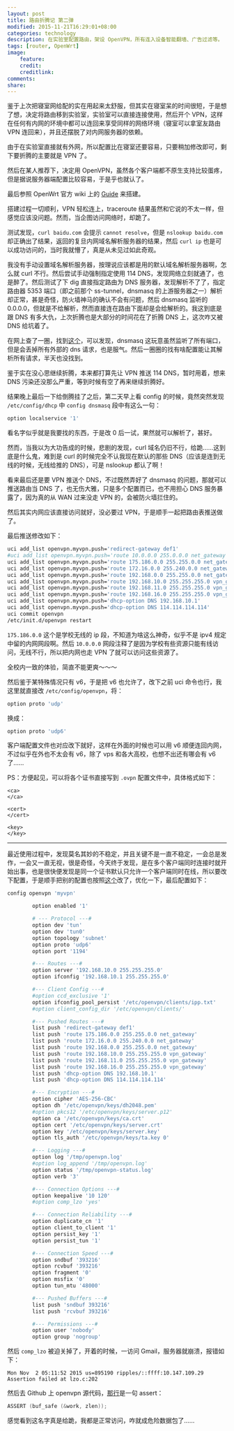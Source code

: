 ```yaml
---
layout: post
title: 路由折腾记 第二弹
modified: 2015-11-21T16:29:01+08:00
categories: technology
description: 在实验室配置路由，架设 OpenVPN，所有连入设备智能翻墙、广告过滤等。
tags: [router, OpenWrt]
image:
    feature:
    credit:
    creditlink:
comments:
share:
---
```


鉴于上次把寝室网给配的实在用起来太舒服，但其实在寝室呆的时间很短，于是想了想，决定将路由移到实验室，实验室可以直接连接使用，然后开个 VPN，这样在任何有内网的环境中都可以连回来享受同样的网络环境（寝室可以拿室友路由 VPN 连回来），并且还摆脱了对内网服务器的依赖。

由于在实验室直接就有外网，所以配置比在寝室还要容易，只要稍加修改即可，剩下要折腾的主要就是 VPN 了。

然后在某人推荐下，决定用 OpenVPN，虽然各个客户端都不原生支持比较蛋疼，但是据说服务器端配置比较容易，于是乎也就认了。

最后参照 OpenWrt 官方 wiki 上的 [Guide](http://wiki.openwrt.org/doc/howto/vpn.openvpn) 来搭建。

搭建过程一切顺利，VPN 轻松连上，traceroute 结果虽然和它说的不太一样，但感觉应该没问题。然而，当企图访问网络时，却跪了。

测试发现，`curl baidu.com` 会提示 `cannot resolve`，但是 `nslookup baidu.com` 却正确出了结果，返回的复旦内网域名解析服务器的结果，然后 `curl ip` 也是可以成功访问的，当时我就懵了，真是从未见过如此奇观。

我没有手动设置域名解析服务器，按理说应该都是用的默认域名解析服务器啊，怎么就 curl 不行。然后尝试手动强制指定使用 114 DNS，发现网络立刻就通了，也是醉了。然后测试了下 dig 直接指定路由为 DNS 服务器，发现解析不了了，指定路由器 5353 端口（即之前那个 ss-tunnel，dnsmasq 的上游服务器之一）解析却正常，甚是奇怪，防火墙神马的确认不会有问题，然后 dnsmasq 监听的 0.0.0.0，但就是不给解析，然而直接连在路由下面却是会给解析的。我这到底是跟 DNS 有多大仇，上次折腾也是大部分的时间花在了折腾 DNS 上，这次咋又被 DNS 给坑着了。

在网上查了一圈，找到[这个](http://lists.thekelleys.org.uk/pipermail/dnsmasq-discuss/2007q2/001323.html)，可以发现，dnsmasq 这玩意虽然监听了所有端口，但是会丢掉所有外部的 dns 请求，也是服气。然后一圈圈的找有啥配置能让其解析所有请求，半天也没找到。

<p id="read-more-anchor"/>

鉴于实在没心思继续折腾，本来都打算先让 VPN 推送 114 DNS，暂时用着，想来 DNS 污染还没那么严重，等到时候有空了再来继续折腾好。

结果晚上最后一下给倒腾挂了之后，第二天早上看 config 的时候，竟然突然发现 `/etc/config/dhcp` 中 `config dnsmasq` 段中有这么一句：

```sh
option localservice '1'
```

看名字似乎就是我要找的东西，于是改 0 后一试，果然就可以解析了，甚好。

然而，当我以为大功告成的时候，悲剧的发现，curl 域名仍旧不行，给跪……这到底是什么鬼，难到是 curl 的时候完全不认我现在默认的那些 DNS（应该是连到无线的时候，无线给推的 DNS），可是 nslookup 都认了啊！

看来最后还是要 VPN 推送个 DNS，不过既然弄好了 dnsmasq 的问题，那就可以推送路由当 DNS 了，也无伤大雅，只是多个配置而已，也不用担心 DNS 服务暴露了，因为真的从 WAN 过来没走 VPN 的，会被防火墙拦住的。

然后其实内网应该直接访问就好，没必要过 VPN，于是顺手一起把路由表推送做了。

最后推送修改如下：

```sh
uci add_list openvpn.myvpn.push='redirect-gateway def1'
#uci add_list openvpn.myvpn.push='route 10.0.0.0 255.0.0.0 net_gateway'
uci add_list openvpn.myvpn.push='route 175.186.0.0 255.255.0.0 net_gateway'
uci add_list openvpn.myvpn.push='route 172.16.0.0 255.240.0.0 net_gateway'
uci add_list openvpn.myvpn.push='route 192.168.0.0 255.255.0.0 net_gateway'
uci add_list openvpn.myvpn.push='route 192.168.10.0 255.255.255.0 vpn_gateway'
uci add_list openvpn.myvpn.push='route 192.168.11.0 255.255.255.0 vpn_gateway'
uci add_list openvpn.myvpn.push='route 192.168.16.0 255.255.255.0 vpn_gateway'
uci add_list openvpn.myvpn.push='dhcp-option DNS 192.168.10.1'
uci add_list openvpn.myvpn.push='dhcp-option DNS 114.114.114.114'
uci commit openvpn
/etc/init.d/openvpn restart
```

`175.186.0.0` 这个是学校无线的 ip 段，不知道为啥这么神奇，似乎不是 ipv4 规定中留的内网网段啊。然后 `10.0.0.0` 网段注释了是因为学校有些资源只能有线访问，无线不行，所以把内网也走 VPN 了就可以访问这些资源了。

全校内一致的体验，简直不能更爽～～～

然后鉴于某特殊情况只有 v6，于是把 v6 也允许了，改下之前 uci 命令也行，我这里就直接改 `/etc/config/openvpn`，将：

```sh
option proto 'udp'
```

换成：

```sh
option proto 'udp6'
```

客户端配置文件也对应改下就好，这样在外面的时候也可以用 v6 顺便连回内网，不过似乎在外也不太会有 v6，除了 vps 和各大高校，也想不出还有哪会有 v6 了……

PS：方便起见，可以将各个证书直接写到 `.ovpn` 配置文件中，具体格式如下：

```
<ca>
</ca>

<cert>
</cert>

<key>
</key>
```

--------------------------------------------------------------------------------

最近使用过程中，发现莫名其妙的不稳定，并且关键不是一直不稳定，一会总是发作，一会又一直无视，很是奇怪，今天终于发现，是在多个客户端同时连接时就开始出事，也是很快便发现是同一个证书默认只允许一个客户端同时在线，所以要改下配置，于是顺手把别的配置也按照[这个](http://wiki.openwrt.org/doc/howto/openvpn-streamlined-server-setup)改了，优化一下，最后配置如下：

```sh
config openvpn 'myvpn'

        option enabled '1'

        # --- Protocol ---#
        option dev 'tun'
        option dev 'tun0'
        option topology 'subnet'
        option proto 'udp6'
        option port '1194'

        #--- Routes ---#
        option server '192.168.10.0 255.255.255.0'
        option ifconfig '192.168.10.1 255.255.255.0'

        #--- Client Config ---#
        #option ccd_exclusive '1'
        option ifconfig_pool_persist '/etc/openvpn/clients/ipp.txt'
        #option client_config_dir '/etc/openvpn/clients/'

        #--- Pushed Routes ---#
        list push 'redirect-gateway def1'
        list push 'route 175.186.0.0 255.255.0.0 net_gateway'
        list push 'route 172.16.0.0 255.240.0.0 net_gateway'
        list push 'route 192.168.0.0 255.255.0.0 net_gateway'
        list push 'route 192.168.10.0 255.255.255.0 vpn_gateway'
        list push 'route 192.168.11.0 255.255.255.0 vpn_gateway'
        list push 'route 192.168.16.0 255.255.255.0 vpn_gateway'
        list push 'dhcp-option DNS 192.168.10.1'
        list push 'dhcp-option DNS 114.114.114.114'

        #--- Encryption ---#
        option cipher 'AES-256-CBC'
        option dh '/etc/openvpn/keys/dh2048.pem'
        #option pkcs12 '/etc/openvpn/keys/server.p12'
        option ca '/etc/openvpn/keys/ca.crt'
        option cert '/etc/openvpn/keys/server.crt'
        option key '/etc/openvpn/keys/server.key'
        option tls_auth '/etc/openvpn/keys/ta.key 0'

        #--- Logging ---#
        option log '/tmp/openvpn.log'
        #option log_append '/tmp/openvpn.log'
        option status '/tmp/openvpn-status.log'
        option verb '3'

        #--- Connection Options ---#
        option keepalive '10 120'
        #option comp_lzo 'yes'

        #--- Connection Reliability ---#
        option duplicate_cn '1'
        option client_to_client '1'
        option persist_key '1'
        option persist_tun '1'

        #--- Connection Speed ---#
        option sndbuf '393216'
        option rcvbuf '393216'
        option fragment '0'
        option mssfix '0'
        option tun_mtu '48000'

        #--- Pushed Buffers ---#
        list push 'sndbuf 393216'
        list push 'rcvbuf 393216'

        #--- Permissions ---#
        option user 'nobody'
        option group 'nogroup'
```

然后 `comp_lzo` 被迫关掉了，开着的时候，一访问 Gmail，服务器就崩溃，报错如下：

```
Mon Nov  2 05:11:52 2015 us=895190 ripples/::ffff:10.147.109.29 Assertion failed at lzo.c:202
```

然后去 Github 上 openvpn 源代码，[那行](https://github.com/OpenVPN/openvpn/blob/release/2.3/src/openvpn/lzo.c#L202)是一句 assert：

```c
ASSERT (buf_safe (&work, zlen));
```

感觉看到这名字真是给跪，我都是正常访问，咋就成危险数据包了……
